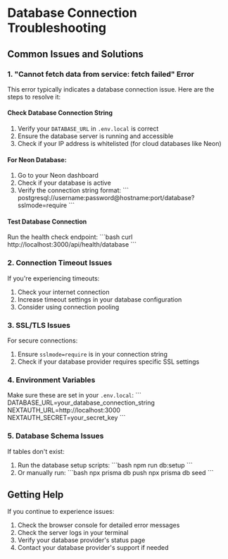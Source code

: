 # Database Connection Troubleshooting

## Common Issues and Solutions

### 1. "Cannot fetch data from service: fetch failed" Error

This error typically indicates a database connection issue. Here are the steps to resolve it:

#### Check Database Connection String
1. Verify your `DATABASE_URL` in `.env.local` is correct
2. Ensure the database server is running and accessible
3. Check if your IP address is whitelisted (for cloud databases like Neon)

#### For Neon Database:
1. Go to your Neon dashboard
2. Check if your database is active
3. Verify the connection string format:
   \`\`\`
   postgresql://username:password@hostname:port/database?sslmode=require
   \`\`\`

#### Test Database Connection
Run the health check endpoint:
\`\`\`bash
curl http://localhost:3000/api/health/database
\`\`\`

### 2. Connection Timeout Issues

If you're experiencing timeouts:

1. Check your internet connection
2. Increase timeout settings in your database configuration
3. Consider using connection pooling

### 3. SSL/TLS Issues

For secure connections:
1. Ensure `sslmode=require` is in your connection string
2. Check if your database provider requires specific SSL settings

### 4. Environment Variables

Make sure these are set in your `.env.local`:
\`\`\`
DATABASE_URL=your_database_connection_string
NEXTAUTH_URL=http://localhost:3000
NEXTAUTH_SECRET=your_secret_key
\`\`\`

### 5. Database Schema Issues

If tables don't exist:
1. Run the database setup scripts:
   \`\`\`bash
   npm run db:setup
   \`\`\`
2. Or manually run:
   \`\`\`bash
   npx prisma db push
   npx prisma db seed
   \`\`\`

## Getting Help

If you continue to experience issues:
1. Check the browser console for detailed error messages
2. Check the server logs in your terminal
3. Verify your database provider's status page
4. Contact your database provider's support if needed
